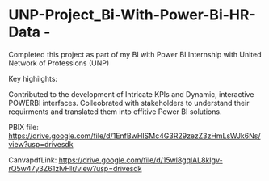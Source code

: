 # UNP-Project_Bi-With-Power-Bi-HR-Data -

Completed this project as part of my BI with Power BI Internship with United Network of Professions (UNP)

Key highilghts:

Contributed to the development of Intricate KPIs and Dynamic, interactive POWERBI interfaces.
Colleobrated with stakeholders to understand their requirments and translated them into effitive Power BI solutions.

PBIX file: https://drive.google.com/file/d/1EnfBwHISMc4G3R29zezZ3zHmLsWJk6Ns/view?usp=drivesdk

CanvapdfLink: https://drive.google.com/file/d/15wl8gqlAL8kIgv-rQ5w47y3Z61zIvHIr/view?usp=drivesdk

